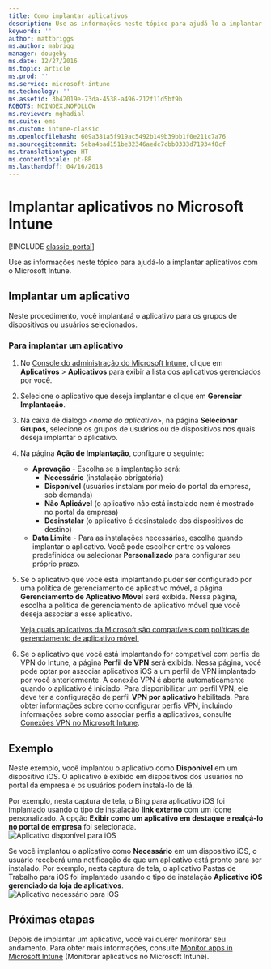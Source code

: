 ```yaml
---
title: Como implantar aplicativos
description: Use as informações neste tópico para ajudá-lo a implantar aplicativos com o Microsoft Intune.
keywords: ''
author: mattbriggs
ms.author: mabrigg
manager: dougeby
ms.date: 12/27/2016
ms.topic: article
ms.prod: ''
ms.service: microsoft-intune
ms.technology: ''
ms.assetid: 3b42019e-73da-4538-a496-212f11d5bf9b
ROBOTS: NOINDEX,NOFOLLOW
ms.reviewer: mghadial
ms.suite: ems
ms.custom: intune-classic
ms.openlocfilehash: 609a381a5f919ac5492b149b39bb1f0e211c7a76
ms.sourcegitcommit: 5eba4bad151be32346aedc7cbb0333d71934f8cf
ms.translationtype: HT
ms.contentlocale: pt-BR
ms.lasthandoff: 04/16/2018
---
```

# <a name="deploy-apps-in-microsoft-intune"></a>Implantar aplicativos no Microsoft Intune

[!INCLUDE [classic-portal](../includes/classic-portal.md)]

Use as informações neste tópico para ajudá-lo a implantar aplicativos com o Microsoft Intune.


## <a name="deploy-an-app"></a>Implantar um aplicativo
Neste procedimento, você implantará o aplicativo para os grupos de dispositivos ou usuários selecionados.

### <a name="to-deploy-an-app"></a>Para implantar um aplicativo

1. No [Console do administração do Microsoft Intune](https://manage.microsoft.com), clique em **Aplicativos** &gt; **Aplicativos** para exibir a lista dos aplicativos gerenciados por você.

2.  Selecione o aplicativo que deseja implantar e clique em **Gerenciar Implantação**.

3.  Na caixa de diálogo *&lt;nome do aplicativo&gt;*, na página **Selecionar Grupos**, selecione os grupos de usuários ou de dispositivos nos quais deseja implantar o aplicativo.

4.  Na página **Ação de Implantação**, configure o seguinte:

    - **Aprovação** - Escolha se a implantação será:
        - **Necessário** (instalação obrigatória)
        - **Disponível** (usuários instalam por meio do portal da empresa, sob demanda)
        - **Não Aplicável** (o aplicativo não está instalado nem é mostrado no portal da empresa)
        - **Desinstalar** (o aplicativo é desinstalado dos dispositivos de destino)
    - **Data Limite** - Para as instalações necessárias, escolha quando implantar o aplicativo. Você pode escolher entre os valores predefinidos ou selecionar **Personalizado** para configurar seu próprio prazo.

5. Se o aplicativo que você está implantando puder ser configurado por uma política de gerenciamento de aplicativo móvel, a página **Gerenciamento de Aplicativo Móvel** será exibida. Nessa página, escolha a política de gerenciamento de aplicativo móvel que você deseja associar a esse aplicativo.

    [Veja quais aplicativos da Microsoft são compatíveis com políticas de gerenciamento de aplicativo móvel.](https://www.microsoft.com/server-cloud/products/microsoft-intune/partners.aspx)

6. Se o aplicativo que você está implantando for compatível com perfis de VPN do Intune, a página **Perfil de VPN** será exibida. Nessa página, você pode optar por associar aplicativos iOS a um perfil de VPN implantado por você anteriormente. A conexão VPN é aberta automaticamente quando o aplicativo é iniciado. Para disponibilizar um perfil VPN, ele deve ter a configuração de perfil **VPN por aplicativo** habilitada.
 Para obter informações sobre como configurar perfis VPN, incluindo informações sobre como associar perfis a aplicativos, consulte [Conexões VPN no Microsoft Intune](vpn-connections-in-microsoft-intune.md).

<!---
>[!TIP]
>If an end user previously installed an iOS app and you now deploy it with a deployment action of **Available**, Intune will automatically begin to manage that app with no further action required by you, or the end-user.
--->

## <a name="example"></a>Exemplo

Neste exemplo, você implantou o aplicativo como **Disponível** em um dispositivo iOS.
O aplicativo é exibido em dispositivos dos usuários no portal da empresa e os usuários podem instalá-lo de lá.

Por exemplo, nesta captura de tela, o Bing para aplicativo iOS foi implantado usando o tipo de instalação **link externo** com um ícone personalizado. A opção **Exibir como um aplicativo em destaque e realçá-lo no portal de empresa** foi selecionada.  
![Aplicativo disponível para iOS](./media/available-install-on-iOS.png)

Se você implantou o aplicativo como **Necessário** em um dispositivo iOS, o usuário receberá uma notificação de que um aplicativo está pronto para ser instalado. Por exemplo, nesta captura de tela, o aplicativo Pastas de Trabalho para iOS foi implantado usando o tipo de instalação **Aplicativo iOS gerenciado da loja de aplicativos**.  
![Aplicativo necessário para iOS](./media/iOS-Required-install.PNG)

## <a name="next-steps"></a>Próximas etapas

Depois de implantar um aplicativo, você vai querer monitorar seu andamento. Para obter mais informações, consulte [Monitor apps in Microsoft Intune](monitor-apps-in-microsoft-intune.md) (Monitorar aplicativos no Microsoft Intune).
